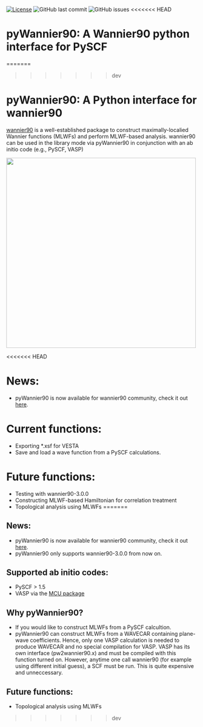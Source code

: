 [![License](https://img.shields.io/badge/License-BSD%203--Clause-blue.svg)](https://opensource.org/licenses/BSD-3-Clause)
![GitHub last commit](https://img.shields.io/github/last-commit/hungpham2017/pyWannier90.svg?color=green)
![GitHub issues](https://img.shields.io/github/issues-raw/hungpham2017/pyWannier90.svg?color=crimson)
<<<<<<< HEAD

# pyWannier90: A Wannier90 python interface for PySCF 
=======
>>>>>>> dev

# pyWannier90: A Python interface for wannier90
[wannier90](http://www.wannier.org/) is a well-established package to construct maximally-localied Wannier functions (MLWFs) and perform MLWF-based analysis.
wannier90 can be used in the library mode via pyWannier90 in conjunction with an ab initio code (e.g., PySCF, VASP) 

<img src="https://github.com/hungpham2017/pyWannier90/blob/master/doc/Si_sp3.png" width="500" align="middle">

<<<<<<< HEAD
# News:
- pyWannier90 is now available for wannier90 community, check it out [here](http://www.wannier.org/download/).

# Current functions:
- Exporting *.xsf for VESTA
- Save and load a wave function from a PySCF calculations.

# Future functions:
- Testing with wannier90-3.0.0
- Constructing MLWF-based Hamiltonian for correlation treatment
- Topological analysis using MLWFs 
=======
## News:
- pyWannier90 is now available for wannier90 community, check it out [here](http://www.wannier.org/download/).
- pyWannier90 only supports wannier90-3.0.0 from now on. 

## Supported ab initio codes:
- PySCF > 1.5 
- VASP via the [MCU package](https://hungpham2017.github.io/mcu/)

## Why pyWannier90?
- If you would like to construct MLWFs from a PySCF calcultion.
- pyWannier90 can construct MLWFs from a WAVECAR containing plane-wave coefficients.
Hence, only one VASP calculation is needed to produce WAVECAR and no special compilation for VASP.
VASP has its own interface (pw2wannier90.x) and must be compiled with this function turned on. 
However, anytime one call wannier90 (for example using different initial guess), a SCF must be run.
This is quite expensive and unneccessary. 

## Future functions:
- Topological analysis using MLWFs 
>>>>>>> dev
